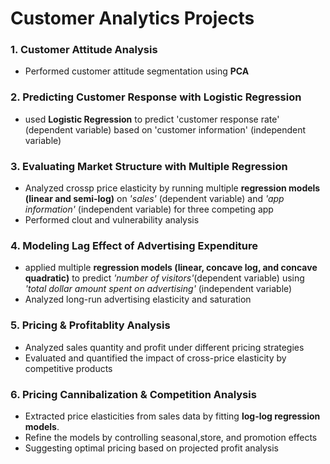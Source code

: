 # Customer Analytics Projects

### 1. Customer Attitude Analysis
- Performed customer attitude segmentation using **PCA** 

### 2. Predicting Customer Response with Logistic Regression
- used **Logistic Regression** to predict 'customer response rate' (dependent variable) based on 'customer information' (independent variable)

### 3. Evaluating Market Structure with Multiple Regression
- Analyzed crossp price elasticity by running multiple **regression models (linear and semi-log)** on *'sales'* (dependent variable) and *'app information'* (independent variable) for three competing app
- Performed clout and vulnerability analysis

### 4. Modeling Lag Effect of Advertising Expenditure
- applied multiple **regression models (linear, concave log, and concave quadratic)** to predict *'number of visitors'*(dependent variable) using *'total dollar amount spent on advertising'* (independent variable)
- Analyzed long-run advertising elasticity and saturation

### 5. Pricing & Profitablity Analysis
- Analyzed sales quantity and profit under different pricing strategies
- Evaluated and quantified the impact of cross-price elasticity by competitive products

### 6. Pricing Cannibalization & Competition Analysis
- Extracted price elasticities from sales data by fitting **log-log regression models**. 
- Refine the models by controlling seasonal,store, and promotion effects
- Suggesting optimal pricing based on projected profit analysis